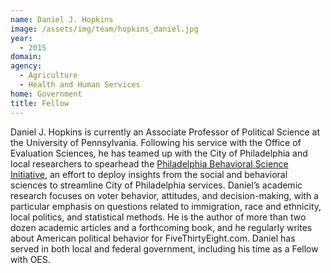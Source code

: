 ```yaml
---
name: Daniel J. Hopkins
image: /assets/img/team/hopkins_daniel.jpg
year: 
  - 2015
domain:
agency:
  - Agriculture
  - Health and Human Services
home: Government
title: Fellow
---
```


Daniel J. Hopkins is currently an Associate Professor of Political Science at the University of Pennsylvania. Following his service with the Office of Evaluation Sciences, he has teamed up with the City of Philadelphia and local researchers to spearhead the <a href="http://phillybsi.org/">Philadelphia Behavioral Science Initiative</a>, an effort to deploy insights from the social and behavioral sciences to streamline City of Philadelphia services. Daniel’s academic research focuses on voter behavior, attitudes, and decision-making, with a particular emphasis on questions related to immigration, race and ethnicity, local politics, and statistical methods. He is the author of more than two dozen academic articles and a forthcoming book, and he regularly writes about American political behavior for FiveThirtyEight.com. Daniel has served in both local and federal government, including his time as a Fellow with OES.

